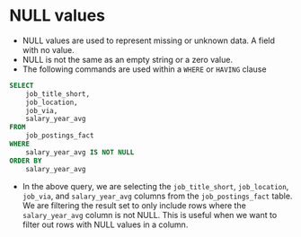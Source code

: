# NULL values
- NULL values are used to represent missing or unknown data. A field with no value.
- NULL is not the same as an empty string or a zero value.
- The following commands are used within a `WHERE` or `HAVING` clause

```sql
SELECT
    job_title_short,
    job_location,
	job_via,
    salary_year_avg
FROM
	job_postings_fact
WHERE
	salary_year_avg IS NOT NULL
ORDER BY 
	salary_year_avg
```

- In the above query, we are selecting the `job_title_short`, `job_location`, `job_via`, and `salary_year_avg` columns from the `job_postings_fact` table. We are filtering the result set to only include rows where the `salary_year_avg` column is not NULL. This is useful when we want to filter out rows with NULL values in a column.
